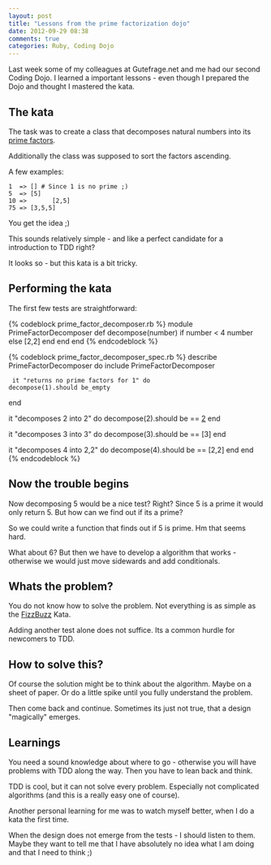 ```yaml
---
layout: post
title: "Lessons from the prime factorization dojo"
date: 2012-09-29 08:38
comments: true
categories: Ruby, Coding Dojo
---
```

Last week some of my colleagues at Gutefrage.net and me had our second
Coding Dojo. I learned a important lessons - even though I prepared the
Dojo and thought I mastered the kata.

## The kata

The task was to create a class that decomposes natural numbers into its
[prime factors][1].

Additionally the class was supposed to sort the factors ascending.

A few examples:

    1  => [] # Since 1 is no prime ;)
    5  => [5]
    10 =>       [2,5]
    75 => [3,5,5]
    
You get the idea ;)

This sounds relatively simple - and like a perfect candidate for a
introduction to TDD right?

It looks so - but this kata is a bit tricky.

## Performing the kata

The first few tests are straightforward:

{% codeblock prime_factor_decomposer.rb %}
module PrimeFactorDecomposer 
  def decompose(number)
    if number < 4
      number
    else
      [2,2]
    end
  end
end
{% endcodeblock %}

{% codeblock prime_factor_decomposer_spec.rb %}
describe PrimeFactorDecomposer do
    include PrimeFactorDecomposer

     it "returns no prime factors for 1" do
    decompose(1).should be_empty
  end

  it "decomposes 2 into 2" do
    decompose(2).should be == [2]
  end

  it "decomposes 3 into 3" do
    decompose(3).should be == [3]
  end

  it "decomposes 4 into 2,2" do
    decompose(4).should be == [2,2]
  end
end
{% endcodeblock %}

## Now the trouble begins

Now decomposing 5 would be a nice test? Right? Since 5 is a prime it
would only return 5. But how can we find out if its a prime?

So we could write a function that finds out if 5 is prime. Hm that seems
hard.

What about 6? But then we have to develop a algorithm that works -
otherwise we would just move sidewards and add conditionals.

## Whats the problem?

You do not know how to solve the problem. Not everything is as simple as
the [FizzBuzz][2] Kata.

Adding another test alone does not suffice. Its a common hurdle for
newcomers to TDD. 

## How to solve this?

Of course the solution might be to think about the algorithm. Maybe on a
sheet of paper. Or do a little spike until you fully understand the
problem.

Then come back and continue. Sometimes its just not true, that a design
"magically" emerges.

## Learnings

You need a sound knowledge about where to go - otherwise you will have
problems with TDD along the way. Then you have to lean back and think. 

TDD is cool, but it can not solve every problem. Especially not
complicated algorithms (and this is a really easy one of course).

Another personal learning for me was to watch myself better, when I do a
kata the first time.

When the design does not emerge from the tests - I should listen to
them. Maybe they want to tell me that I have absolutely no idea what I
am doing and that I need to think ;) 

[1]: http://en.wikipedia.org/wiki/Prime_factor
[2]: http://www.codingdojo.org/cgi-bin/wiki.pl?KataFizzBuzz
